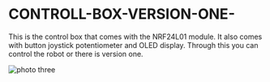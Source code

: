 # CONTROLL-BOX-VERSION-ONE-
This is the control box that comes with the NRF24L01 module. It also comes with button joystick potentiometer and OLED display. Through this you can control the robot or there is version one.


![photo three](https://github.com/PIEspace/CONTROL-BOX-VERSION-ONE-/assets/134577378/2ccb9388-4188-43f8-8db3-9f3b6b89f057)
